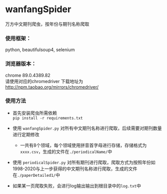 # wanfangSpider
万方中文期刊爬虫，按年份与期刊名称爬取

### 使用框架： 
python, beautifulsoup4, selenium
### 浏览器版本： 
chrome 89.0.4389.82  
请使用对应的chromedriver 下载地址为 <http://npm.taobao.org/mirrors/chromedriver/>  
### 使用方法
* 首先安装爬虫所需依赖  
  ```pip install -r requirements.txt```

* 使用 `wanfangSpider.py` 对所有中文期刊名称进行爬取，后续需要对期刊数量进行定期修改
    * 一共有8个领域，每个领域使用拼音首字母进行存储，存储格式为`xxxx.csv`，生成的文件在`./periodicalName/`中
* 使用 `periodicalSpider.py` 对所有期刊进行爬取，爬取方式为按照年份如1998-2020与上一步获得的中文期刊名称进行爬取，生成的文件在`./paperDetailed1/`中
* 如果某一页爬取失败，会进行log输出输出到根目录中的`log.txt`中
